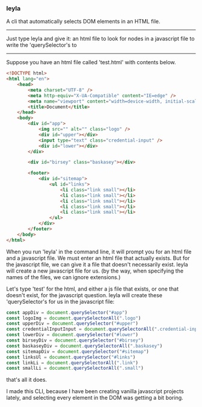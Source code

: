 ### leyla

A cli that automatically selects DOM elements in an HTML file.

---

Just type leyla and give it:
an html file to look for nodes in
a javascript file to write the 'querySelector's to

---

Suppose you have an html file called 'test.html' with contents below.

```html
<!DOCTYPE html>
<html lang="en">
    <head>
        <meta charset="UTF-8" />
        <meta http-equiv="X-UA-Compatible" content="IE=edge" />
        <meta name="viewport" content="width=device-width, initial-scale=1.0" />
        <title>Document</title>
    </head>
    <body>
        <div id="app">
            <img src="" alt="" class="logo" />
            <div id="upper"></div>
            <input type="text" class="credential-input" />
            <div id="lower"></div>
        </div>

        <div id="birsey" class="baskasey"></div>

        <footer>
            <div id="sitemap">
                <ul id="links">
                    <li class="link small"></li>
                    <li class="link small"></li>
                    <li class="link small"></li>
                    <li class="link small"></li>
                    <li class="link small"></li>
                </ul>
            </div>
        </footer>
    </body>
</html>
```

When you run 'leyla' in the command line, it will prompt you for an html file and a javascript file.
We must enter an html file that actually exists. But for the javascript file, we can give it a file that doesn't necessarily exist. leyla will create a new javascript file for us. (by the way, when specifying the names of the files, we can ignore extensions.)

Let's type 'test' for the html, and either a js file that exists, or one that doesn't exist, for the javascript question. leyla will create these 'querySelector's for us in the javascript file:

```js
const appDiv = document.querySelector("#app")
const logoImg = document.querySelectorAll(".logo")
const upperDiv = document.querySelector("#upper")
const credentialInputInput = document.querySelectorAll(".credential-input")
const lowerDiv = document.querySelector("#lower")
const birseyDiv = document.querySelector("#birsey")
const baskaseyDiv = document.querySelectorAll(".baskasey")
const sitemapDiv = document.querySelector("#sitemap")
const linksUl = document.querySelector("#links")
const linkLi = document.querySelectorAll(".link")
const smallLi = document.querySelectorAll(".small")
```

that's all it does.

I made this CLI, because I have been creating vanilla javascript projects lately, and selecting every element in the DOM was getting a bit boring.
